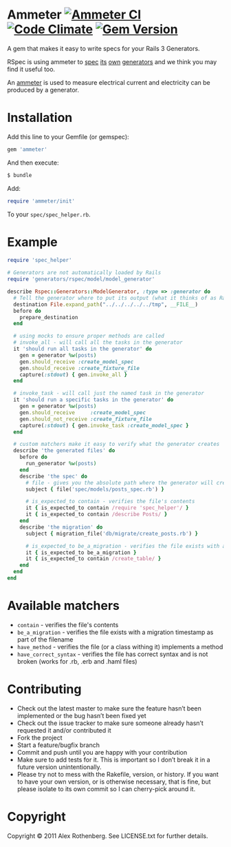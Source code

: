 # Ammeter [![Ammeter CI](https://github.com/alexrothenberg/ammeter/actions/workflows/ci.yml/badge.svg)](https://github.com/alexrothenberg/ammeter/actions/workflows/ci.yml) [![Code Climate](https://codeclimate.com/github/alexrothenberg/ammeter.png)](https://codeclimate.com/github/alexrothenberg/ammeter) [![Gem Version](https://badge.fury.io/rb/ammeter.png)](http://badge.fury.io/rb/ammeter)


A gem that makes it easy to write specs for your Rails 3 Generators.

RSpec is using ammeter to
[spec](https://github.com/rspec/rspec-rails/blob/master/spec/generators/rspec/model/model_generator_spec.rb)
[its](https://github.com/rspec/rspec-rails/blob/master/spec/generators/rspec/controller/controller_generator_spec.rb)
[own](https://github.com/rspec/rspec-rails/blob/master/spec/generators/rspec/helper/helper_generator_spec.rb)
[generators](https://github.com/rspec/rspec-rails/blob/master/spec/generators/rspec/scaffold/scaffold_generator_spec.rb)
and we think you may find it useful too.

An [ammeter](http://en.wikipedia.org/wiki/Ammeter) is used to measure electrical current and
electricity can be produced by a generator.

# Installation
Add this line to your Gemfile (or gemspec):

```ruby
gem 'ammeter'
```

And then execute:
```bash
$ bundle
```

Add:
```ruby
require 'ammeter/init'
```
To your `spec/spec_helper.rb`.

# Example

```ruby
require 'spec_helper'

# Generators are not automatically loaded by Rails
require 'generators/rspec/model/model_generator'

describe Rspec::Generators::ModelGenerator, :type => :generator do
  # Tell the generator where to put its output (what it thinks of as Rails.root)
  destination File.expand_path("../../../../../tmp", __FILE__)
  before do
    prepare_destination
  end

  # using mocks to ensure proper methods are called
  # invoke_all - will call all the tasks in the generator
  it 'should run all tasks in the generator' do
    gen = generator %w(posts)
    gen.should_receive :create_model_spec
    gen.should_receive :create_fixture_file
    capture(:stdout) { gen.invoke_all }
  end

  # invoke_task - will call just the named task in the generator
  it 'should run a specific tasks in the generator' do
    gen = generator %w(posts)
    gen.should_receive     :create_model_spec
    gen.should_not_receive :create_fixture_file
    capture(:stdout) { gen.invoke_task :create_model_spec }
  end

  # custom matchers make it easy to verify what the generator creates
  describe 'the generated files' do
    before do
      run_generator %w(posts)
    end
    describe 'the spec' do
      # file - gives you the absolute path where the generator will create the file
      subject { file('spec/models/posts_spec.rb') }

      # is_expected_to contain - verifies the file's contents
      it { is_expected_to contain /require 'spec_helper'/ }
      it { is_expected_to contain /describe Posts/ }
    end
    describe 'the migration' do
      subject { migration_file('db/migrate/create_posts.rb') }

      # is_expected_to be_a_migration - verifies the file exists with a migration timestamp as part of the filename
      it { is_expected_to be_a_migration }
      it { is_expected_to contain /create_table/ }
    end
  end
end
```

# Available matchers

- `contain` - verifies the file's contents
- `be_a_migration` - verifies the file exists with a migration timestamp as part of the filename
- `have_method` - verifies the file (or a class withing it) implements a method
- `have_correct_syntax` - verifies the file has correct syntax and is not broken (works for .rb, .erb and .haml files)

# Contributing

* Check out the latest master to make sure the feature hasn’t been implemented or the bug hasn’t been fixed yet
* Check out the issue tracker to make sure someone already hasn’t requested it and/or contributed it
* Fork the project
* Start a feature/bugfix branch
* Commit and push until you are happy with your contribution
* Make sure to add tests for it. This is important so I don’t break it in a future version unintentionally.
* Please try not to mess with the Rakefile, version, or history. If you want to have your own version, or is otherwise necessary, that is fine, but please isolate to its own commit so I can cherry-pick around it.

# Copyright

Copyright © 2011 Alex Rothenberg. See LICENSE.txt for further details.
